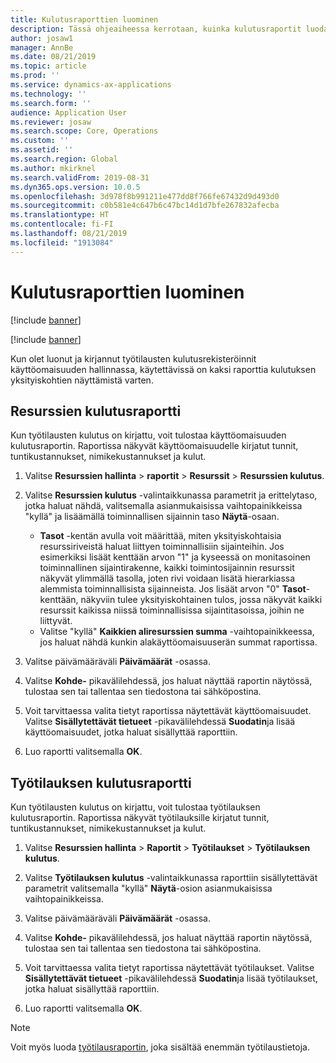 ```yaml
---
title: Kulutusraporttien luominen
description: Tässä ohjeaiheessa kerrotaan, kuinka kulutusraportit luodaan resurssien hallinnassa.
author: josaw1
manager: AnnBe
ms.date: 08/21/2019
ms.topic: article
ms.prod: ''
ms.service: dynamics-ax-applications
ms.technology: ''
ms.search.form: ''
audience: Application User
ms.reviewer: josaw
ms.search.scope: Core, Operations
ms.custom: ''
ms.assetid: ''
ms.search.region: Global
ms.author: mkirknel
ms.search.validFrom: 2019-08-31
ms.dyn365.ops.version: 10.0.5
ms.openlocfilehash: 3d978f8b991211e477dd8f766fe67432d9d493d0
ms.sourcegitcommit: c0b581e4c647b6c47bc14d1d7bfe267832afecba
ms.translationtype: HT
ms.contentlocale: fi-FI
ms.lasthandoff: 08/21/2019
ms.locfileid: "1913084"
---
```

# <a name="create-consumption-reports"></a>Kulutusraporttien luominen

[!include [banner](../../includes/banner.md)]

[!include [banner](../../includes/preview-banner.md)]

Kun olet luonut ja kirjannut työtilausten kulutusrekisteröinnit käyttöomaisuuden hallinnassa, käytettävissä on kaksi raporttia kulutuksen yksityiskohtien näyttämistä varten.


## <a name="asset-consumption-report"></a>Resurssien kulutusraportti

Kun työtilausten kulutus on kirjattu, voit tulostaa käyttöomaisuuden kulutusraportin. Raportissa näkyvät käyttöomaisuudelle kirjatut tunnit, tuntikustannukset, nimikekustannukset ja kulut.

1. Valitse **Resurssien hallinta** > **raportit** > **Resurssit** > **Resurssien kulutus**.

2. Valitse **Resurssien kulutus** -valintaikkunassa parametrit ja erittelytaso, jotka haluat nähdä, valitsemalla asianmukaisissa vaihtopainikkeissa "kyllä" ja lisäämällä toiminnallisen sijainnin taso **Näytä**-osaan.
    - **Tasot** -kentän avulla voit määrittää, miten yksityiskohtaisia resurssiriveistä haluat liittyen toiminnallisiin sijainteihin. Jos esimerkiksi lisäät kenttään arvon "1" ja kyseessä on monitasoinen toiminnallinen sijaintirakenne, kaikki toimintosijainnin resurssit näkyvät ylimmällä tasolla, joten rivi voidaan lisätä hierarkiassa alemmista toiminnallisista sijainneista. Jos lisäät arvon "0" **Tasot**-kenttään, näkyviin tulee yksityiskohtainen tulos, jossa näkyvät kaikki resurssit kaikissa niissä toiminnallisissa sijaintitasoissa, joihin ne liittyvät. 
    - Valitse "kyllä" **Kaikkien aliresurssien summa** -vaihtopainikkeessa, jos haluat nähdä kunkin alakäyttöomaisuuserän summat raportissa.

3. Valitse päivämääräväli **Päivämäärät** -osassa.

4. Valitse **Kohde-** pikavälilehdessä, jos haluat näyttää raportin näytössä, tulostaa sen tai tallentaa sen tiedostona tai sähköpostina.

5. Voit tarvittaessa valita tietyt raportissa näytettävät käyttöomaisuudet. Valitse **Sisällytettävät tietueet** -pikavälilehdessä **Suodatin**ja lisää käyttöomaisuudet, jotka haluat sisällyttää raporttiin.

6. Luo raportti valitsemalla **OK**.


## <a name="work-order-consumption-report"></a>Työtilauksen kulutusraportti

Kun työtilausten kulutus on kirjattu, voit tulostaa työtilauksen kulutusraportin. Raportissa näkyvät työtilauksille kirjatut tunnit, tuntikustannukset, nimikekustannukset ja kulut.

1. Valitse **Resurssien hallinta** > **Raportit** > **Työtilaukset** > **Työtilauksen kulutus**.

2. Valitse **Työtilauksen kulutus** -valintaikkunassa raporttiin sisällytettävät parametrit valitsemalla "kyllä" **Näytä**-osion asianmukaisissa vaihtopainikkeissa.

3. Valitse päivämääräväli **Päivämäärät** -osassa.

4. Valitse **Kohde-** pikavälilehdessä, jos haluat näyttää raportin näytössä, tulostaa sen tai tallentaa sen tiedostona tai sähköpostina.

5. Voit tarvittaessa valita tietyt raportissa näytettävät työtilaukset. Valitse **Sisällytettävät tietueet** -pikavälilehdessä **Suodatin**ja lisää työtilaukset, jotka haluat sisällyttää raporttiin.

6. Luo raportti valitsemalla **OK**.


>[!NOTE]
>Voit myös luoda [työtilausraportin](../work-orders/work-order-report.md), joka sisältää enemmän työtilaustietoja.

